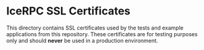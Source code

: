 # IceRPC SSL Certificates

This directory contains SSL certificates used by the tests and example applications from this repository. These
certificates are for testing purposes only and should **never** be used in a production environment.
